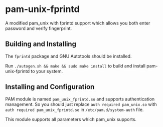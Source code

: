 # pam-unix-fprintd

A modified pam_unix with fprintd support which allows you both enter password and verify
fingerprint.

## Building and Installing

The `fprintd` package and GNU Autotools should be installed.

Run `./autogen.sh && make && sudo make install` to build and install pam-unix-fprintd to your
system.

## Installing and Configuration

PAM module is named `pam_unix_fprintd.so` and supports authentication management. So you should just
replace `auth required pam_unix.so` with `auth required pam_unix_fprintd.so` in
`/etc/pam.d/system-auth` file.

This module supports all parameters which pam_unix supports.
